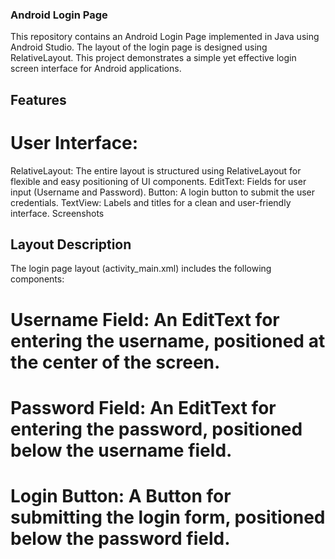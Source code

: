 ### Android Login Page
This repository contains an Android Login Page implemented in Java using Android Studio. The layout of the login page is designed using RelativeLayout. This project demonstrates a simple yet effective login screen interface for Android applications.

## Features
# User Interface:
RelativeLayout: The entire layout is structured using RelativeLayout for flexible and easy positioning of UI components.
EditText: Fields for user input (Username and Password).
Button: A login button to submit the user credentials.
TextView: Labels and titles for a clean and user-friendly interface.
Screenshots

## Layout Description
The login page layout (activity_main.xml) includes the following components:

# Username Field: An EditText for entering the username, positioned at the center of the screen.
# Password Field: An EditText for entering the password, positioned below the username field.
# Login Button: A Button for submitting the login form, positioned below the password field.
